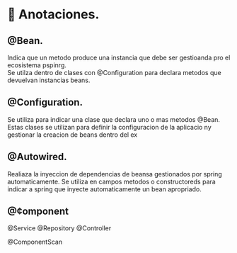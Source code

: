 # 📌 Anotaciones.

## @Bean.
Indica que un metodo produce una instancia que debe ser gestioanda pro el ecosistema pspinrg.   
Se utilza dentro de clases con @Configuration para declara metodos que devuelvan instancias beans.
   
## @Configuration.
Se utiliza para indicar una clase que declara uno o mas metodos @Bean. Estas clases se utilizan para definir la configuracion de la aplicacio ny gestionar la creacion de beans dentro del ex

## @Autowired.
Realiaza la inyeccion de dependencias de beansa gestionados por spring automaticamente.
Se utiliza en campos metodos o constructoreds para indicar a spring que inyecte automaticamente un bean apropriado.

## @¢omponent

@Service
@Repository
@Controller



@ComponentScan
